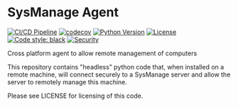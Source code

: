 # SysManage Agent

[![CI/CD Pipeline](https://github.com/YOUR_USERNAME/sysmanage-agent/actions/workflows/ci.yml/badge.svg)](https://github.com/YOUR_USERNAME/sysmanage-agent/actions/workflows/ci.yml)
[![codecov](https://codecov.io/gh/YOUR_USERNAME/sysmanage-agent/branch/main/graph/badge.svg)](https://codecov.io/gh/YOUR_USERNAME/sysmanage-agent)
[![Python Version](https://img.shields.io/badge/python-3.9%2B-blue.svg)](https://python.org)
[![License](https://img.shields.io/badge/license-MIT-green.svg)](LICENSE)
[![Code style: black](https://img.shields.io/badge/code%20style-black-000000.svg)](https://github.com/psf/black)
[![Security](https://img.shields.io/badge/security-bandit-yellow.svg)](https://github.com/PyCQA/bandit)

Cross platform agent to allow remote management of computers

This repository contains "headless" python code that, when installed on a
remote machine, will connect securely to a SysManage server and allow the
server to remotely manage this machine.

Please see LICENSE for licensing of this code.
